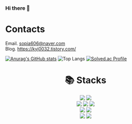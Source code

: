 ### Hi there 👋
<!--
# 😄 Profile
고려대학교 컴퓨터학과 졸업 2019.02 ~ 2024.02

신한투자증권 프로 디지털 아카데미 2024.03 ~ 2024.09
-->

# Contacts
Email. sopia606@naver.com
<br/>
Blog. https://kyj0032.tistory.com/

[![Anurag's GitHub stats](https://github-readme-stats.vercel.app/api?username=narongkim&count_private=true&theme=radical)](https://github.com/anuraghazra/github-readme-stats)
![Top Langs](https://github-readme-stats.vercel.app/api/top-langs/?username=narongkim&layout=compact)
[![Solved.ac Profile](http://mazassumnida.wtf/api/v2/generate_badge?boj=kyj0032)](https://solved.ac/kyj0032/)
# <div align="center">📚 Stacks</div>
<div align="center">
    <img src="https://img.shields.io/badge/C++-00599C?style=for-the-badge&logo=cplusplus&logoColor=white"> <img src="https://img.shields.io/badge/javascript-F7DF1E?style=for-the-badge&logo=javascript&logoColor=white">
  <br/>
    <img src="https://img.shields.io/badge/HTML-E34F26?style=for-the-badge&logo=html5&logoColor=white"> <img src="https://img.shields.io/badge/React Native-61DAFB?style=for-the-badge&logo=react&logoColor=white"> <img src="https://img.shields.io/badge/Flutter-02569B?style=for-the-badge&logo=Flutter&logoColor=white"> 
  <br/>
    <img src="https://img.shields.io/badge/Firebase-FFCA28?style=for-the-badge&logo=firebase&logoColor=white"> <img src="https://img.shields.io/badge/MySQL-4479A1?style=for-the-badge&logo=mysql&logoColor=white"> 
  <br/>
    <img src="https://img.shields.io/badge/git-F05032?style=for-the-badge&logo=git&logoColor=white"> <img src="https://img.shields.io/badge/Figma-F24E1E?style=for-the-badge&logo=figma&logoColor=white"> 
</div>

<!--
**narongkim/narongkim** is a ✨ _special_ ✨ repository because its `README.md` (this file) appears on your GitHub profile.

Here are some ideas to get you started:

- 🔭 I’m currently working on ...
- 🌱 I’m currently learning ...
- 👯 I’m looking to collaborate on ...
- 🤔 I’m looking for help with ...
- 💬 Ask me about ...
- 📫 How to reach me: ...
-  Pronouns: ...
- ⚡ Fun fact: ...
-->
